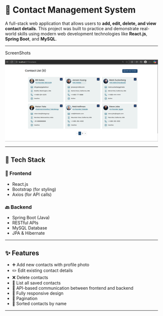 # 📇 Contact Management System

A full-stack web application that allows users to **add, edit, delete, and view contact details**. This project was built to practice and demonstrate real-world skills using modern web development technologies like **React.js**, **Spring Boot**, and **MySQL**.

---

ScreenShots

![image alt](https://github.com/Bera-Avijit/Contact-Service/blob/main/Contact-List.png?raw=true)

---

## 🔧 Tech Stack

### 🚀 Frontend
- React.js
- Bootstrap (for styling)
- Axios (for API calls)

### 🔙 Backend
- Spring Boot (Java)
- RESTful APIs
- MySQL Database
- JPA & Hibernate

---

## ✨ Features

- ➕ Add new contacts with profile photo
- ✏️ Edit existing contact details
- ❌ Delete contacts
- 📜 List all saved contacts
- 📶 API-based communication between frontend and backend
- 📱 Fully responsive design
- 🔢 Pagination
- 🧾 Sorted contacts by name

---
